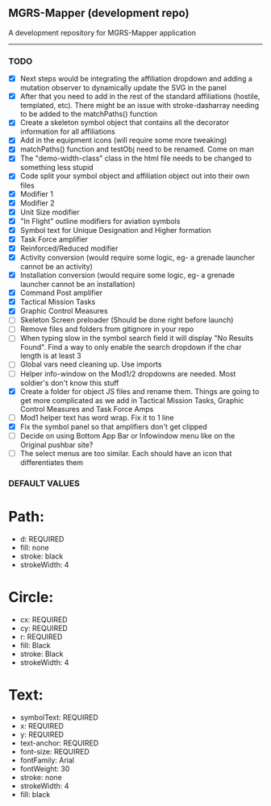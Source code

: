 ## MGRS-Mapper (development repo)

A development repository for MGRS-Mapper application

---

### TODO

- [x] Next steps would be integrating the affiliation dropdown and adding a mutation observer to dynamically update the SVG in the panel
- [x] After that you need to add in the rest of the standard affiliations (hostile, templated, etc). There might be an issue with stroke-dasharray needing to be added to the matchPaths() function
- [x] Create a skeleton symbol object that contains all the decorator information for all affiliations
- [x] Add in the equipment icons (will require some more tweaking)
- [x] matchPaths() function and testObj need to be renamed. Come on man
- [x] The "demo-width-class" class in the html file needs to be changed to something less stupid
- [x] Code split your symbol object and affiliation object out into their own files
- [x] Modifier 1
- [x] Modifier 2
- [x] Unit Size modifier
- [x] "In Flight" outline modifiers for aviation symbols
- [x] Symbol text for Unique Designation and Higher formation
- [x] Task Force amplifier
- [x] Reinforced/Reduced modifier
- [x] Activity conversion (would require some logic, eg- a grenade launcher cannot be an activity)
- [x] Installation conversion (would require some logic, eg- a grenade launcher cannot be an installation)
- [x] Command Post amplifier
- [x] Tactical Mission Tasks
- [x] Graphic Control Measures
- [ ] Skeleton Screen preloader (Should be done right before launch)
- [ ] Remove files and folders from gitignore in your repo
- [ ] When typing slow in the symbol search field it will display "No Results Found". Find a way to only enable the search dropdown if the char length is at least 3
- [ ] Global vars need cleaning up. Use imports
- [ ] Helper info-window on the Mod1/2 dropdowns are needed. Most soldier's don't know this stuff
- [x] Create a folder for object JS files and rename them. Things are going to get more complicated as we add in Tactical Mission Tasks, Graphic Control Measures and Task Force Amps
- [ ] Mod1 helper text has word wrap. Fix it to 1 line
- [x] Fix the symbol panel so that amplifiers don't get clipped
- [ ] Decide on using Bottom App Bar or Infowindow menu like on the Original pushbar site?
- [ ] The select menus are too similar. Each should have an icon that differentiates them

### DEFAULT VALUES

# Path:

- d: REQUIRED
- fill: none
- stroke: black
- strokeWidth: 4

# Circle:

- cx: REQUIRED
- cy: REQUIRED
- r: REQUIRED
- fill: Black
- stroke: Black
- strokeWidth: 4

# Text:

- symbolText: REQUIRED
- x: REQUIRED
- y: REQUIRED
- text-anchor: REQUIRED
- font-size: REQUIRED
- fontFamily: Arial
- fontWeight: 30
- stroke: none
- strokeWidth: 4
- fill: black
